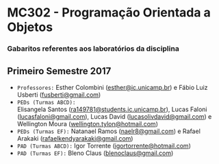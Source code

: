 <h1>MC302 - Programação Orientada a Objetos</h1>
<h3>Gabaritos referentes aos laboratórios da disciplina</h3>

## Primeiro Semestre 2017

* ```Professores:``` 
Esther Colombini (esther@ic.unicamp.br) e Fábio Luiz Usberti (fusberti@gmail.com)
* ```PEDs (Turmas ABCD):```  
Elisangela Santos (ra149781@students.ic.unicamp.br), Lucas Faloni (lucasfaloni@gmail.com), Lucas David (lucasolivdavid@gmail.com) e Wellington Moura (wellington.tylon@hotmail.com) 
* ```PEDs (Turmas EF):```
Natanael Ramos (naelr8@gmail.com) e Rafael Arakaki (rafaelkendyarakaki@gmail.com) 
* ```PAD (Turmas ABCD):```
Igor Torrente (igortorrente@hotmail.com) 
* ```PAD (Turmas EF):```
Bleno Claus (blenoclaus@gmail.com)
